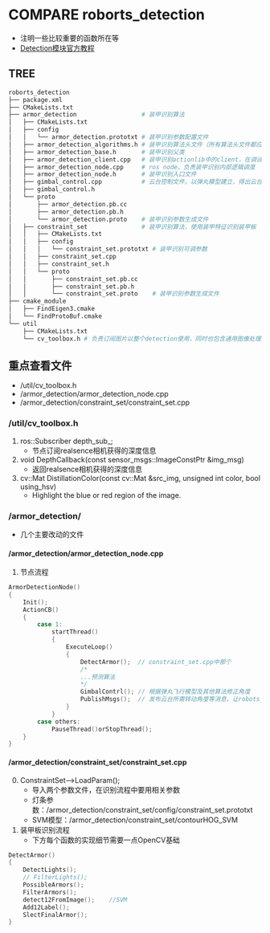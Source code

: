 # COMPARE roborts_detection

* 注明一些比较重要的函数所在等
* [Detection模块官方教程](https://robomaster.github.io/RoboRTS-Tutorial/#/sdk_docs/roborts_detection)

## TREE

```bash
roborts_detection
├── package.xml
├── CMakeLists.txt
├── armor_detection                  # 装甲识别算法
│   ├── CMakeLists.txt
│   ├── config
│   │   └── armor_detection.prototxt # 装甲识别参数配置文件
│   ├── armor_detection_algorithms.h # 装甲识别算法头文件（所有算法头文件都应在此文件中引入）
│   ├── armor_detection_base.h       # 装甲识别父类
│   ├── armor_detection_client.cpp   # 装甲识别actionlib中的client，在调试中使用。
│   ├── armor_detection_node.cpp     # ros node，负责装甲识别内部逻辑调度
│   ├── armor_detection_node.h       # 装甲识别入口文件
│   ├── gimbal_control.cpp           # 云台控制文件，以弹丸模型建立，得出云台控制的pitch以及yaw
│   ├── gimbal_control.h
│   └── proto
│       ├── armor_detection.pb.cc
│       ├── armor_detection.pb.h
│       └── armor_detection.proto    # 装甲识别参数生成文件
│   ├── constraint_set               # 装甲识别算法，使用装甲特征识别装甲板
│   │   ├── CMakeLists.txt
│   │   ├── config
│   │   │   └── constraint_set.prototxt # 装甲识别可调参数
│   │   ├── constraint_set.cpp
│   │   ├── constraint_set.h
│   │   └── proto
│   │       ├── constraint_set.pb.cc
│   │       ├── constraint_set.pb.h
│   │       └── constraint_set.proto    # 装甲识别参数生成文件
├── cmake_module
│   ├── FindEigen3.cmake
│   └── FindProtoBuf.cmake
└── util
    ├── CMakeLists.txt
    └── cv_toolbox.h # 负责订阅图片以整个detection使用，同时也包含通用图像处理函数
```

## 重点查看文件

* /util/cv_toolbox.h
* /armor_detection/armor_detection_node.cpp
* /armor_detection/constraint_set/constraint_set.cpp

### /util/cv_toolbox.h

1. ros::Subscriber depth_sub_;
    * 节点订阅realsence相机获得的深度信息
2. void DepthCallback(const sensor_msgs::ImageConstPtr &img_msg)
    * 返回realsence相机获得的深度信息
3. cv::Mat DistillationColor(const cv::Mat &src_img, unsigned int color, bool using_hsv)
    * Highlight the blue or red region of the image.

### /armor_detection/

* 几个主要改动的文件

#### /armor_detection/armor_detection_node.cpp

1. 节点流程
```C 
ArmorDetectionNode()
{
    Init();
    ActionCB()
    {
        case 1:
            startThread()
            {
                ExecuteLoop()   
                {
                    DetectArmor();  // constraint_set.cpp中那个
                    /*
                    ...预测算法
                    */
                    GimbalContrl(); // 根据弹丸飞行模型及其他算法修正角度
                    PublishMsgs();  // 发布云台所需转动角度等消息，让robots_base_node节点来订阅
                }
            }
        case others:
            PauseThread()orStopThread();
    }
}
```

#### /armor_detection/constraint_set/constraint_set.cpp

0. ConstraintSet-->LoadParam();
    * 导入两个参数文件，在识别流程中要用相关参数
    * 灯条参数：/armor_detection/constraint_set/config/constraint_set.prototxt
    * SVM模型：/armor_detection/constraint_set/contourHOG_SVM
1. 装甲板识别流程
    * 下方每个函数的实现细节需要一点OpenCV基础
```C
DetectArmor()
{
    DetectLights();
    // FilterLights();
    PossibleArmors();
    FilterArmors();
    detect12FromImage();    //SVM
    Add12Label();
    SlectFinalArmor();
}
```
